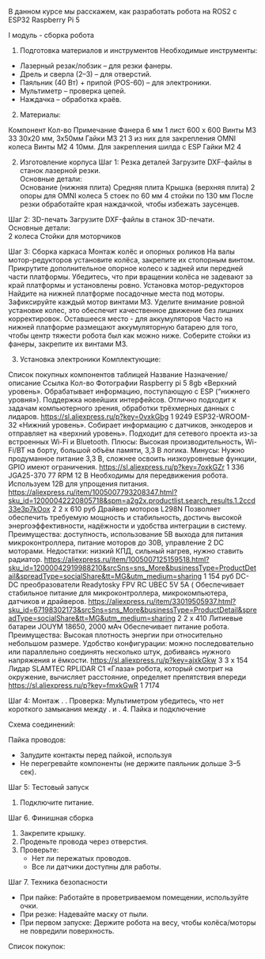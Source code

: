 В данном курсе мы расскажем, как разработать робота на ROS2 с ESP32 Raspberry Pi 5

I модуль - сборка робота
1. Подготовка материалов и инструментов
Необходимые инструменты:
- Лазерный резак/лобзик – для резки фанеры.
- Дрель и сверла (2–3) – для отверстий.  
- Паяльник (40 Вт) + припой (POS-60) – для электроники.  
- Мультиметр – проверка цепей.  
- Наждачка – обработка краёв.  

2. Материалы:

Компонент
Кол-во
Примечание
Фанера 6 мм
1 лист
600 х 600
Винты М3
33
30х20 мм, 3х50мм
Гайки М3
21
3 из них для закрепления OMNI колеса
Винты М2
4
10мм. Для закрепления шилда с ESP
Гайки М2
4


2. Изготовление корпуса
Шаг 1: Резка деталей
Загрузите DXF-файлы в станок лазерной резки.  
Основные детали:  
Основание (нижняя плита)
Средняя плита
Крышка (верхняя плита)
2 опоры для OMNI колеса
5 стоек по 60 мм
4 стойки по 130 мм
После резки обработайте края наждачкой, чтобы избежать заусенцев.  

Шаг 2: 3D-печать
Загрузите DXF-файлы в станок 3D-печати.  
Основные детали:  
2 колеса
Стойки для моторчиков

Шаг 3: Сборка каркаса
Монтаж колёс и опорных роликов
На валы мотор-редукторов установите колёса, закрепите их стопорным винтом.
Прикрутите дополнительное опорное колесо к задней или передней части платформы.
Убедитесь, что при вращении колёса не задевают за край платформы и установлены ровно.
Установка мотор-редукторов
Найдите на нижней платформе посадочные места под моторы.
Зафиксируйте каждый мотор винтами M3.
Уделите внимание ровной установке колес, это обеспечит качественное движение без лишних корректировок.
Оставшееся место - для аккумуляторов
Часто на нижней платформе размещают аккумуляторную батарею для того, чтобы центр тяжести робота был как можно ниже.
Соберите стойки из фанеры, закрепите их винтами M3.

3. Установка электроники
Комплектующие:

Список покупных компонентов таблицей
Название
Назначение/описание
Ссылка
Кол-во 
Фотографии 
Raspberry pi 5 8gb
«Верхний уровень». Обрабатывает информацию, поступающую с ESP (“нижнего уровня»). Поддержка новейших интерфейсов. Отлично подходит к задачам компьютерного зрения, обработки трёхмерных данных с лидаров. 
https://sl.aliexpress.ru/p?key=0vxkGbg
1
9249
ESP32-WROOM-32
«Нижний уровень». Собирает информацию с датчиков, энкодеров и отправляет на «верхний уровень». Подходит для сетевого проекта из-за встроенных Wi-Fi и Bluetooth. Плюсы: Высокая производительность, Wi-Fi/BT на борту, большой объём памяти, 3,3 В логика.
Минусы: Нужно продуманное питание 3,3 В, сложнее освоить низкоуровневые функции, GPIO имеют ограничения.
https://sl.aliexpress.ru/p?key=7oxkGZr
1
336
JGA25-370 77 RPM 12 B
Необходимы для передвижения робота. Используем 12В для упрощения питания.
https://aliexpress.ru/item/1005007793208347.html?sku_id=12000042220805718&spm=a2g2x.productlist.search_results.1.2ccd33e3p7kOox
2
2 x 610 руб
Драйвер моторов L298N
Позволяет обеспечить требуемую мощность и стабильность, достичь высокой энергоэффективности, надёжности и удобства интеграции в систему. Преимущества: доступность, использование 5В выхода для питания микроконтроллера, питание моторов до 30В, управление 2  DC моторами.
Недостатки: низкий КПД, сильный нагрев, нужно ставить радиатор.
https://aliexpress.ru/item/1005007125159518.html?sku_id=12000042919988210&srcSns=sns_More&businessType=ProductDetail&spreadType=socialShare&tt=MG&utm_medium=sharing 
1
154 руб
DC-DC преобразователи Readytosky FPV RC UBEC 5V 5A (
Обеспечивает стабильное питание для микроконтроллера, микрокомпьютера, датчиков и драйверов.
https://aliexpress.ru/item/33019505937.html?sku_id=67198302173&srcSns=sns_More&businessType=ProductDetail&spreadType=socialShare&tt=MG&utm_medium=sharing
2
2 x 410
Литиевые батареи JOUYM 18650, 2000 мАч
Обеспечивает питание робота. Преимущества: Высокая плотность энергии при относительно небольшом размере.
Удобство конфигурации: можно последовательно или параллельно соединять несколько штук, добиваясь нужного напряжения и ёмкости.
https://sl.aliexpress.ru/p?key=ajxkGkw
3
3 х 154
Лидар SLAMTEC RPLIDAR C1
«Глаза» робота, который смотрит на окружение, вычисляет расстояние, определяет препятствия впереди
https://sl.aliexpress.ru/p?key=fmxkGwR
1
7174

Шаг 4: Монтаж
.
.
Проверка: Мультиметром убедитесь, что нет короткого замыкания между .
и .
4. Пайка и подключение

Схема соединений:

Пайка проводов:
  - Залудите контакты перед пайкой, используя 
  - Не перегревайте компоненты (не держите паяльник дольше 3–5 сек).  

Шаг 5: Тестовый запуск
1. Подключите питание.  

Шаг 6. Финишная сборка
1. Закрепите крышку.
2. Проденьте провода через отверстия.  
3. Проверьте:  
   - Нет ли пережатых проводов.  
   - Все ли датчики доступны для работы. 

Шаг 7. Техника безопасности
- При пайке: Работайте в проветриваемом помещении, используйте очки.  
- При резке: Надевайте маску от пыли.  
- При первом запуске: Держите робота на весу, чтобы колёса/моторы не повредили поверхность.  

Список покупок:
